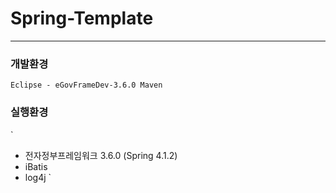 # Spring-Template
----------------------------------------

### 개발환경
    
`
Eclipse - eGovFrameDev-3.6.0
Maven
`

### 실행환경
`
- 전자정부프레임워크 3.6.0 (Spring 4.1.2)
- iBatis
- log4j
`

